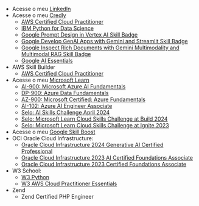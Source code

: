 - Acesse o meu [LinkedIn](https://www.linkedin.com/in/pedro-a-saraiva-jr-a7562660)
- Acesse o meu [Credly](https://www.credly.com/users/pedro-a-saraiva-jr)
  - [AWS Certified Cloud Practitioner](https://www.credly.com/badges/c111ca6a-d390-4f95-bcdf-7f3c2313e74c)
  - [IBM Python for Data Science](https://www.credly.com/badges/0aa8a64b-500e-4a90-a662-60fabbc4f90f)
  - [Google Prompt Design in Vertex AI Skill Badge](https://www.credly.com/badges/96d82646-c824-4ae9-8a3e-3e5c2dc06f6d)
  - [Google Develop GenAI Apps with Gemini and Streamlit Skill Badge](https://www.credly.com/badges/4e20d06f-7b03-4984-99e8-e89c4b9c3636)
  - [Google Inspect Rich Documents with Gemini Multimodality and Multimodal RAG Skill Badge](https://www.credly.com/badges/45d426cc-8369-447c-b91c-e0ce9a943610)
  - [Google AI Essentials](https://www.credly.com/badges/3ed63a09-2d05-41cc-95a1-053644b531e7)
- AWS Skill Builder
  - [AWS Certified Cloud Practitioner](https://cp.certmetrics.com/amazon/en/public/verify/credential/4RXJPH7KW1R419C9)
- Acesse o meu [Microsoft Learn](https://learn.microsoft.com/pt-br/users/p-saraiva/transcript/v0gm6h2q1mr25z0)
  - [AI-900: Microsoft Azure AI Fundamentals](https://learn.microsoft.com/api/credentials/share/pt-br/PedroSaraiva/AC7ADD88151E1D26?sharingId=112E22B5EB69A34C)
  - [DP-900: Azure Data Fundamentals](https://learn.microsoft.com/api/credentials/share/pt-br/PedroSaraiva/3CFFE9226A1B5ABB?sharingId=112E22B5EB69A34C)
  - [AZ-900: Microsoft Certified: Azure Fundamentals](https://learn.microsoft.com/api/credentials/share/pt-br/PedroSaraiva/931E535FE16CB69D?sharingId=112E22B5EB69A34C)
  - [AI-102: Azure AI Engineer Associate](https://learn.microsoft.com/api/credentials/share/pt-br/PedroSaraiva/BD1C7145E4F43EAD?sharingId=112E22B5EB69A34C)
  - [Selo: AI Skills Challenge April 2024](https://learn.microsoft.com/api/achievements/share/pt-br/PedroSaraiva/2KB3Q6PV?sharingId=112E22B5EB69A34C)
  - [Selo: Microsoft Learn Cloud Skills Challenge at Build 2024](https://learn.microsoft.com/api/achievements/share/pt-br/PedroSaraiva/W75RCQPN?sharingId=112E22B5EB69A34C)
  - [Selo: Microsoft Learn Cloud Skills Challenge at Ignite 2023](https://learn.microsoft.com/api/achievements/share/pt-br/PedroSaraiva/9N44MHPU?sharingId=112E22B5EB69A34C)
- Acesse o meu [Google Skill Boost](https://www.cloudskillsboost.google/public_profiles/d0ddcf94-6998-43bb-8dc0-22b5a50e4579)
- OCI Oracle Cloud Infrastructure:
  - [Oracle Cloud Infrastructure 2024 Generative AI Certified Professional](https://catalog-education.oracle.com/pls/certview/sharebadge?id=E0288B66CA0AAED21E5DD817099388ABD27D8F6AD062ECA0AD4A53969E431A77)
  - [Oracle Cloud Infrastructure 2023 AI Certified Foundations Associate](https://catalog-education.oracle.com/pls/certview/sharebadge?id=1D2A823FA303BB301EC5C0055C6A6555D5D1946F8278E9768E184989F6233206)
  - [Oracle Cloud Infrastructure 2023 Certified Foundations Associate](https://catalog-education.oracle.com/pls/certview/sharebadge?id=2841A7CFD9F0BB96975C3E45E58AF62A3DF0D3E6BEC0C4E0EC4BFCA3C1F37C31)
- W3 School:
  - [W3 Python](https://verify.w3schools.com/1OGU47708C)
  - [W3 AWS Cloud Practitioner Essentials](https://verify.w3schools.com/1O1JD6D5L7)
- Zend
  - Zend Certified PHP Engineer
  
